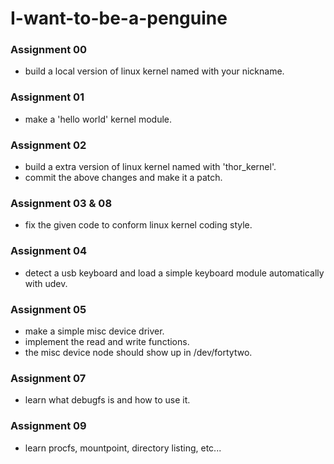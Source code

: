 # I-want-to-be-a-penguine

### Assignment 00
- build a local version of linux kernel named with your nickname.

### Assignment 01
- make a 'hello world' kernel module.

### Assignment 02
- build a extra version of linux kernel named with 'thor_kernel'.
- commit the above changes and make it a patch.

### Assignment 03 & 08
- fix the given code to conform linux kernel coding style.

### Assignment 04
- detect a usb keyboard and load a simple keyboard module automatically with udev.

### Assignment 05
- make a simple misc device driver.
- implement the read and write functions.
- the misc device node should show up in /dev/fortytwo.

### Assignment 07
- learn what debugfs is and how to use it.

### Assignment 09
- learn procfs, mountpoint, directory listing, etc...


